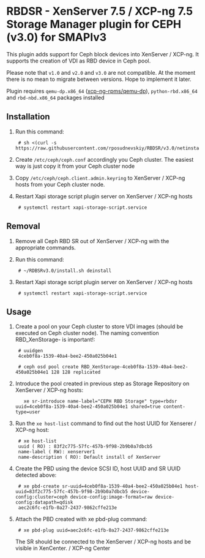 # RBDSR - XenServer 7.5 / XCP-ng 7.5 Storage Manager plugin for CEPH (v3.0) for SMAPIv3
This plugin adds support for Ceph block devices into XenServer / XCP-ng.
It supports the creation of VDI as RBD device in Ceph pool.

Please note that `v1.0` and `v2.0` and `v3.0` are not compatible. At the moment there is no mean to migrate between versions. Hope to implement it later.

Plugin requires `qemu-dp.x86_64` ([xcp-ng-rpms/qemu-dp](https://github.com/xcp-ng-rpms/qemu-dp)), `python-rbd.x86_64` and `rbd-nbd.x86_64` packages installed

## Installation

1. Run this command:

		# sh <(curl -s https://raw.githubusercontent.com/rposudnevskiy/RBDSR/v3.0/netinstall.sh)

2. Create ```/etc/ceph/ceph.conf``` accordingly you Ceph cluster. The easiest way is just copy it from your Ceph cluster node

3. Copy ```/etc/ceph/ceph.client.admin.keyring``` to XenServer / XCP-ng hosts from your Ceph cluster node.

4. Restart Xapi storage script plugin server on XenServer / XCP-ng hosts

		# systemctl restart xapi-storage-script.service

## Removal
1. Remove all Ceph RBD SR out of XenServer / XCP-ng with the appropriate commands.

2. Run this command:

		# ~/RDBSRv3.0/install.sh deinstall

3. Restart Xapi storage script plugin server on XenServer / XCP-ng hosts

		# systemctl restart xapi-storage-script.service


## Usage

1. Create a pool on your Ceph cluster to store VDI images (should be executed on Ceph cluster node). The naming convention RBD_XenStorage-<uuid> is important!:

		# uuidgen
		4ceb0f8a-1539-40a4-bee2-450a025b04e1

		# ceph osd pool create RBD_XenStorage-4ceb0f8a-1539-40a4-bee2-450a025b04e1 128 128 replicated

2. Introduce the pool created in previous step as Storage Repository on XenServer / XCP-ng hosts:

		  xe sr-introduce name-label="CEPH RBD Storage" type=rbdsr uuid=4ceb0f8a-1539-40a4-bee2-450a025b04e1 shared=true content-type=user

3. Run the ```xe host-list``` command to find out the host UUID for Xenserer / XCP-ng host:

		# xe host-list
		uuid ( RO) : 83f2c775-57fc-457b-9f98-2b9b0a7dbcb5
		name-label ( RW): xenserver1
		name-description ( RO): Default install of XenServer

4. Create the PBD using the device SCSI ID, host UUID and SR UUID detected above:

		# xe pbd-create sr-uuid=4ceb0f8a-1539-40a4-bee2-450a025b04e1 host-uuid=83f2c775-57fc-457b-9f98-2b9b0a7dbcb5 device-config:cluster=ceph device-config:image-format=raw device-config:datapath=qdisk
		aec2c6fc-e1fb-0a27-2437-9862cffe213e

5. Attach the PBD created with xe pbd-plug command:

		# xe pbd-plug uuid=aec2c6fc-e1fb-0a27-2437-9862cffe213e

	The SR should be connected to the XenServer / XCP-ng hosts and be visible in XenCenter.
 / XCP-ng Center